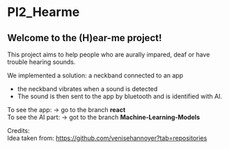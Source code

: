 # PI2_Hearme
## Welcome to the (H)ear-me project! <br>
This project aims to help people who are aurally impared, deaf or have trouble hearing sounds. <br>

We implemented a solution: a neckband connected to an app <br>
- the neckband vibrates when a sound is detected <br>
- The sound is then sent to the app by bluetooth and is identified with AI.<br>

To see the app: -> go to the branch **react** <br>
To see the AI part: -> got to the branch **Machine-Learning-Models** <br>

Credits:<br>
Idea taken from: https://github.com/venisehannoyer?tab=repositories




